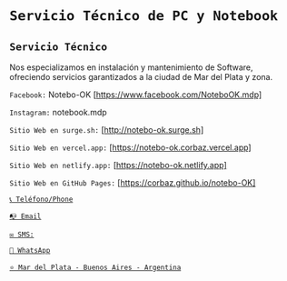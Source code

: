 # ``Servicio Técnico de PC y Notebook``

## ``Servicio Técnico``

Nos especializamos en instalación y mantenimiento de Software, ofreciendo servicios garantizados a la ciudad de Mar del Plata y zona.

``Facebook:`` Notebo-OK  [https://www.facebook.com/NoteboOK.mdp]

``Instagram:`` notebook.mdp

`Sitio Web en surge.sh:` [http://notebo-ok.surge.sh]

``Sitio Web en vercel.app:`` [https://notebo-ok.corbaz.vercel.app]

``Sitio Web en netlify.app:`` [https://notebo-ok.netlify.app]

``Sitio Web en GitHub Pages:`` [https://corbaz.github.io/notebo-OK]

[`📞 Teléfono/Phone`](tel:+542235444899 "Teléfono/Phone")

[``📭 Email``](mailto:julio.corbaz@gmail.com "Email")

[``✉️ SMS:``](sms:+542235444899 "SMS")

[``💬 WhatsApp``](https://wa.me/542235444899?text=Saludos "WhatsApp")

[``⭐ Mar del Plata - Buenos Aires - Argentina``](https://goo.gl/maps/vsgWW4CV9zwz726F9 "Notebo-OK - Mar del Plata - Buenos Aires - Argentina")

[demo page]: https://6edesign.github.io/svelte-calendar/
[`timeUtils`]: https://github.com/6eDesign/timeUtils
[`Date`]: https://developer.mozilla.org/en-US/docs/Web/JavaScript/Reference/Global_Objects/Date
[Node.js]: https://nodejs.org
[Rollup]: https://rollupjs.org
[localhost:5000]: http://localhost:5000
